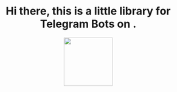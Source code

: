 <h1 align="center" > Hi there, this is a little library for Telegram Bots on .</h1>
<p align= "center"><img height="128" width="128" src="https://unpkg.com/simple-icons@v10/icons/dotnet.svg"/></p>
